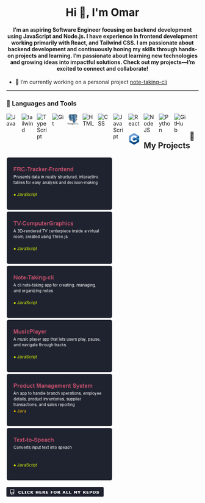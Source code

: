 <h1 align="center">Hi 👋, I'm Omar</h1>
<h4 align="center">I’m an aspiring Software Engineer focusing on backend development using JavaScript and Node.js. I have experience in frontend development working primarily with React, and Tailwind CSS. I am passionate about backend development and continuously honing my skills through hands-on projects and learning. I’m passionate about learning new technologies and growing ideas into impactful solutions. Check out my projects—I’m excited to connect and collaborate!</h4>

- 🔭 I’m currently working on a personal project [note-taking-cli](https://github.com/Omar6624/note-taking-cli)

---

### 🧰 Languages and Tools

<img align="left" alt="Java" width="30px" style="padding-right:10px;" src="https://cdn.jsdelivr.net/gh/devicons/devicon/icons/java/java-original.svg"/>
<img align="left" alt="tailwind" width="30px" style="padding-right:10px;" src="https://www.vectorlogo.zone/logos/tailwindcss/tailwindcss-icon.svg" />
<img align="left" alt="TypeScript" width="30px" style="padding-right:10px;" src="https://cdn.jsdelivr.net/gh/devicons/devicon/icons/typescript/typescript-plain.svg" />
<img align="left" alt="Git" width="30px" style="padding-right:10px;" src="https://cdn.jsdelivr.net/gh/devicons/devicon/icons/git/git-original.svg" />
<img align="left" alt="postgressql" width="30px" style="padding-right:10px;" src="https://raw.githubusercontent.com/devicons/devicon/master/icons/postgresql/postgresql-original-wordmark.svg" />
<img align="left" alt="HTML" width="30px" style="padding-right:10px;" src="https://cdn.jsdelivr.net/gh/devicons/devicon/icons/html5/html5-plain.svg" />
<img align="left" alt="CSS" width="30px" style="padding-right:10px;" src="https://cdn.jsdelivr.net/gh/devicons/devicon/icons/css3/css3-plain.svg" />
<img align="left" alt="JavaScript" width="30px" style="padding-right:10px;" src="https://cdn.jsdelivr.net/gh/devicons/devicon/icons/javascript/javascript-plain.svg" />
<img align="left" alt="React" width="30px" style="padding-right:10px;" src="https://cdn.jsdelivr.net/gh/devicons/devicon/icons/react/react-original.svg" />
<img align="left" alt="NodeJS" width="30px" style="padding-right:10px;" src="https://cdn.jsdelivr.net/gh/devicons/devicon/icons/nodejs/nodejs-original.svg" />
<img align="left" alt="Python" width="30px" style="padding-right:10px;" src="https://cdn.jsdelivr.net/gh/devicons/devicon/icons/python/python-plain.svg" />
<img align="left" alt="GitHub" width="30px" style="padding-right:10px;" src="https://cdn.jsdelivr.net/gh/devicons/devicon/icons/github/github-original.svg" />
<img align="left" alt="cpp" width="30px" style="padding-right:10px;" src="https://raw.githubusercontent.com/devicons/devicon/master/icons/cplusplus/cplusplus-original.svg" />
<br />

<summary><h2>📘 My Projects</h2></summary>

  <!-- Repo info cards - https://github.com/anuraghazra/github-readme-stats -->
  <!-- Small repo cards (fork) - https://github.com/DenverCoder1/github-readme-stats -->
<p align="left">
<a href="https://github.com/Omar6624/FRC-Frontend"><img width="278" src="images\FRC-Tracker-Frontend.png" alt="FRC-Tracker-Frontend.png" style="border-radius: 8px"></a>
<a href="https://github.com/Omar6624/TV-ComputerGraphics"><img width="278" src="images\TV-ComputerGraphics.png" alt="TV-ComputerGraphics.png"style="border-radius: 8px"></a>
<a href="https://github.com/Omar6624/note-taking-cli"><img width="278" src="images\Note-Taking-cli.png" alt="Note-Taking-cli.png"style="border-radius: 8px"></a>
<a href="https://github.com/Omar6624/MusicPlayer"><img width="278" src="images\MusicPlayer.png" alt="MusicPlayer.png"style="border-radius: 8px"></a>
<a href="https://github.com/Omar6624/Product-management-system"><img width="278" src="images\Product Management System.png" alt="Product-management-system.png"style="border-radius: 8px"></a>
<a href="https://github.com/Omar6624/Text-to-speach"><img width="278" src="images\Text-to-Speach.png" alt="Text-to-speach.png"style="border-radius: 8px"></a>

<a href="https://github.com/Omar6624?tab=repositories"><img alt="All Repositories" title="All Repositories" src="images\allrepo.png" style="border-radius: 2px" ></a>
